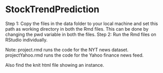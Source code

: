 # StockTrendPrediction

Step 1: Copy the files in the data folder to your local machine and set this path as working directory in both the Rmd files. This can be done by changing the pwd variable in both the files.
Step 2: Run the Rmd files on RStudio individually. 

Note: project.rmd runs the code for the NYT news dataset.
projectYahoo.rmd runs the code for the Yahoo finance news feed.

Also find the knit html file showing an instance.
